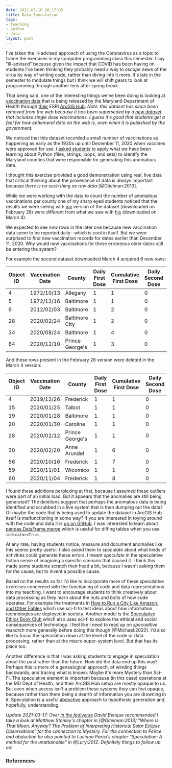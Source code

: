 ```yaml
---
date: 2021-03-16 20:17:03
title: Data Speculation
tags:
- teaching
- python
- data
layout: post
---
```



I've taken the ill-advised approach of using the Coronavirus as a topic to frame
the exercises in my computer programming class this semester. I say "ill-advised" because given the impact that COVID has been having on students I've
been thinking they probably need a way to *escape* news of the virus by way of
writing code, rather than diving into it more. It's late in the semester to
modulate things but I think we will shift gears to look at programming through
another lens after spring break.

That being said, one of the interesting things we've been doing is looking at
[vaccination data] that is being released by the Maryland Department of Health
through [their] ESRI [ArcGIS Hub]. *Note: this dataset has since been removed from the web because it has been superseded by a [new dataset] that includes single dose vaccinations. I guess it's good that students get a feel for how ephemeral data on the web is, even when it is published by the government.*

We noticed that this dataset recorded
a small number of vaccinations as happening as early as the 1930s up until
December 11, 2020 when vaccines were approved for use. I [asked
students](https://umd-ischool-inst326.github.io/inst326-public/modules/module05/exercises/exercise05_covid.html)
to apply what we have been learning about Python (files, strings, loops, and
sets) to identify the Maryland counties that were responsible for generating this anomalous data.

I thought this exercise provided a good demonstration using real, live data
that critical thinking about the provenance of data is always important because
*there is no such thing as raw data* [@Gitelman:2013].

While we were working with the data to count the number of anomalous
vaccinations per county one of my sharp eyed students noticed that the results
we were seeing with [my] version of the dataset (downloaded on February 28)
were different from what we saw with [his] (downloaded on March 4).

We expected to see *new* rows in the later one because new vaccination data
seem to be reported daily--which is cool in itself. But we were surprised to
find new vaccination records for dates earlier than December 11,
2020. Why would new vaccinations for these erroneous older dates still be entering the system?

For example the second dataset downloaded March 4 acquired 6 new rows:

| Object ID | Vaccination Date | County | Daily First Dose | Cumulative First Dose | Daily Second Dose | Cumulative Second Dose |
| -------- | --------------------- | --------------- | ------- | ------- | ------- | ------- |
| 4  | 1972/10/13  | Allegany        | 1 | 1 | 0 | 0 |
| 5  | 1972/12/16  | Baltimore       | 1 | 1 | 0 | 0 |
| 6  | 2012/02/03  | Baltimore       | 1 | 2 | 0 | 0 |
| 28 | 2020/02/24  | Baltimore City  | 1 | 2 | 0 | 0 |
| 34 | 2020/08/24  | Baltimore       | 1 | 4 | 0 | 0 |
| 64 | 2020/12/10  | Prince George's | 1 | 3 | 0 | 0 |

And these rows present in the February 28 version were deleted in the March 4 version: 

| Object ID | Vaccination Date | County | Daily First Dose | Cumulative First Dose | Daily Second Dose | Cumulative Second Dose |
| -------- | --------------------- | --------------- | ------- | ------- | ------- | ------- |
| 4        | 2019/12/26  | Frederick       | 1              | 1                   | 0               | 0                    |
| 15       | 2020/01/25  | Talbot          | 1              | 1                   | 0               | 0                    |
| 19       | 2020/01/28  | Baltimore       | 1              | 1                   | 0               | 0                    |
| 20       | 2020/01/30  | Caroline        | 1              | 1                   | 0               | 0                    |
| 28       | 2020/02/12  | Prince George's | 1              | 1                   | 0               | 0                    |
| 30       | 2020/02/20  | Anne Arundel    | 1              | 6                   | 0               | 0                    |
| 56       | 2020/10/16  | Frederick       | 1              | 7                   | 0               | 4                    |
| 59       | 2020/11/01  | Wicomico        | 1              | 1                   | 0               | 0                    |
| 60       | 2020/11/04  | Frederick       | 1              | 8                   | 0               | 4                    |

I found these additions perplexing at first, because I assumed these outliers
were part of an initial load. But it appears that the anomalies are still being
generated? The deletions suggest that perhaps the anomalous data is being
identified and scrubbed in a live system that is then dumping out the data? Or
maybe the code that is being used to update the dataset in ArcGIS Hub
itself is malfunctioning in some way? If you are interested in toying around
with the code and data it is [up on
GitHub](https://github.com/edsu/md-covid-vaccination-data). I was interested to learn about [pandas.DataFrame.merge](https://pandas.pydata.org/docs/reference/api/pandas.DataFrame.merge.html?highlight=merge#pandas.DataFrame.merge) which is useful for diffing tables when you use `indicator=True`.

At any rate, having students notice, measure and document anomalies like this
seems pretty useful. I also asked them to *speculate* about what kinds of
activities could generate these errors. I meant *speculate* in the speculative
fiction sense of imagining a specific scenario that caused it. I think this
made some students scratch their head a bit, because I wasn't asking them for
*the* cause, but to invent a possible cause.

Based on the results so far I'd like
to incorporate more of these speculative exercises concerned with the
functioning of code and data representations into my teaching. I want to
encourage students to think creatively about data processing as they learn
about the nuts and bolts of how code operates. For example the treatments in
[How to Run a City Like Amazon, and Other
Fables](https://shop.meatspacepress.com/product/how-to-run-a-city-like-amazon-and-other-fables)
which use sci-fi to test ideas about how information technologies are deployed
in society. Another model is the [Speculative Ethics Book
Club](https://www.internetruleslab.com/bookclub) which also uses sci-fi to
explore the ethical and social consequences of technology. I feel like I need
to read up on *specualtive research* more generally before doing this though
[@Michael:2020]. I'd also like to focus the speculation down at the level of
the code or data processing, rather than at the macro super-system level. But
that has its place too.

Another difference is that I was asking students to engage in speculation about
the past rather than the future. How did the data end up this way? Perhaps
this is more of a genealogical approach, of winding things backwards, and
tracing what is known. Maybe it's more Mystery than Sci-Fi. The speculative
element is important because (in this case) operations at the MD Dept of
Health, and their ArcGIS Hub setup are mostly opaque to us. But even when
access isn't a problem these systems they can feel opaque, because rather than
there being a dearth of information you are drowning in it. Speculation is
a useful [abductive] approach to hypothesis generation and, hopefully,
understanding.

*Update 2021-03-17: Over [in the fediverse](https://post.lurk.org/@air_pump/105904508701388654) David Benque recommended I take a look at Matthew Stanley's chapter in [@Gitelman:2013] "Where Is That Moon, Anyway? The Problem of Interpreting Historical Solar Eclipse Observations" for the connection to Mystery. For the connection to Peirce and abduction he also pointed to Luciana Parisi's chapter "Speculation: A method for the unattainable" in @Lury:2012. Definitely things to follow up on!*

### References

[my]: https://github.com/edsu/md-covid-vaccination-data/blob/main/data-2021-02-28.csv
[his]: https://github.com/edsu/md-covid-vaccination-data/blob/main/data-2021-03-04.csv 
[vaccination data]: https://coronavirus.maryland.gov/datasets/md-covid19-totalvaccinationscountyfirstandseconddose 
[ArcGIS Hub]: https://www.esri.com/en-us/arcgis/products/arcgis-hub/overview
[their]: https://coronavirus.maryland.gov
[abductive]: https://plato.stanford.edu/entries/abduction/peirce.html
[new dataset]: https://coronavirus.maryland.gov/datasets/md-covid19-totalvaccinationscountyfirstandsecondsingledose
